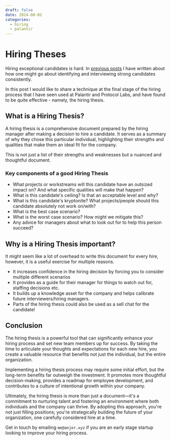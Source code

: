 ```yaml
---
draft: false
date: 2024-08-02
categories:
  - hiring
  - palantir
---
```

# Hiring Theses

Hiring exceptional candidates is hard. In [previous posts](/writing/category/hiring/) I have written about how one might go about identifying and interviewing strong candidates consistently.

In this post I would like to share a technique at the final stage of the hiring process that I have seen used at Palantir and Protocol Labs, and have found to be quite effective - namely, the hiring thesis.

##  What is a Hiring Thesis?

A hiring thesis is a comprehensive document prepared by the hiring manager after making a decision to hire a candidate. It serves as a summary of why they chose this particular individual, highlighting their strengths and qualities that make them an ideal fit for the company.

This is not just a list of their strengths and weaknesses but a nuanced and thoughtful document.

### Key components of a good Hiring Thesis

- What projects or workstreams will this candidate have an outsized impact on? And what specific qualities will make that happen?
- What is this candidate's ceiling? Is that an acceptable level and why?
- What is this candidate's kryptonite? What projects/people should this candidate absolutely not work on/with?
- What is the best case scenario?
- What is the worst case scenario? How might we mitigate this?
- Any advice for managers about what to look out for to help this person succeed?


## Why is a Hiring Thesis important?

It might seem like a lot of overhead to write this document for every hire, however, it is a useful exercise for multiple reasons.

- It increases confidence in the hiring decision by forcing you to consider multiple different scenarios
- It provides as a guide for their manager for things to watch out for, staffing decisions etc.
- It builds up a knowledge asset for the company and helps calibrate future interviewers/hiring managers.
- Parts of the hiring thesis could also be used as a sell chat for the candidate!

## Conclusion


The hiring thesis is a powerful tool that can significantly enhance your hiring process and set new team members up for success. By taking the time to articulate your thoughts and expectations for each new hire, you create a valuable resource that benefits not just the individual, but the entire organization.

Implementing a hiring thesis process may require some initial effort, but the long-term benefits far outweigh the investment. It promotes more thoughtful decision-making, provides a roadmap for employee development, and contributes to a culture of intentional growth within your company.

Ultimately, the hiring thesis is more than just a document—it's a commitment to nurturing talent and fostering an environment where both individuals and the company can thrive. By adopting this approach, you're not just filling positions; you're strategically building the future of your organization, one carefully considered hire at a time.


Get in touch by emailing `me@anjor.xyz` if you are an early stage startup looking to improve your hiring process.
